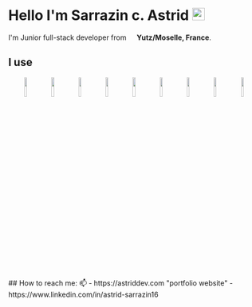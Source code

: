 # Hello I'm **Sarrazin c. Astrid** <img src="https://media.giphy.com/media/hvRJCLFzcasrR4ia7z/giphy.gif" width="25px">
 I'm Junior full-stack developer from <img src="https://cdn-icons-png.flaticon.com/512/197/197560.png" width="13"/> <b>Yutz/Moselle, France</b>.

## I use
<p align="center">
  <img align="center" width="10%" height="10%" src="https://img.shields.io/badge/html5-%23E34F26.svg?style=for-the-badge&logo=html5&logoColor=white" />
  <img align="center" width="10%" height="10%" src="https://img.shields.io/badge/css3-%231572B6.svg?style=for-the-badge&logo=css3&logoColor=white" />
  <img align="center" width="10%"height="10%"  src="https://img.shields.io/badge/bootstrap-%23563D7C.svg?style=for-the-badge&logo=bootstrap&logoColor=white" />
  <img align="center" width="10%" height="10%" src="https://img.shields.io/badge/javascript-%23323330.svg?style=for-the-badge&logo=javascript&logoColor=%23F7DF1E" />
  <img align="center" width="10%" height="10%" src="https://img.shields.io/badge/jquery-%230769AD.svg?style=for-the-badge&logo=jquery&logoColor=white" />
  <img align="center" width="10%" height="10%" src="https://img.shields.io/badge/php-%23777BB4.svg?style=for-the-badge&logo=php&logoColor=white"  />
  <img align="center" width="10%" height="10%" src="https://img.shields.io/badge/mysql-%2300f.svg?style=for-the-badge&logo=mysql&logoColor=white" />
  <img align="center" width="10%" height="10%" src="https://img.shields.io/badge/css3-%231572B6.svg?style=for-the-badge&logo=css3&logoColor=white" />
  <img align="center" width="10%" height="10%" src="https://img.shields.io/badge/Adobe%20XD-470137?style=for-the-badge&logo=Adobe%20XD&logoColor=#FF61F6" />
 </P> 
 ## How to reach me: 📫 
- https://astriddev.com "portfolio website"
- https://www.linkedin.com/in/astrid-sarrazin16
 
